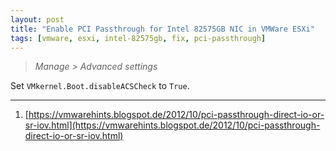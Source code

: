 ```yaml
---
layout: post
title: "Enable PCI Passthrough for Intel 82575GB NIC in VMWare ESXi"
tags: [vmware, esxi, intel-82575gb, fix, pci-passthrough]
---
```


> *Manage > Advanced settings*

Set `VMkernel.Boot.disableACSCheck` to `True`.

---
1. [https://vmwarehints.blogspot.de/2012/10/pci-passthrough-direct-io-or-sr-iov.html](https://vmwarehints.blogspot.de/2012/10/pci-passthrough-direct-io-or-sr-iov.html)

